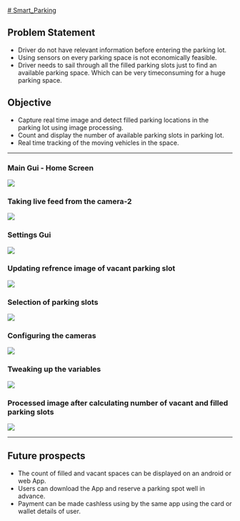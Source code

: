 <a href="https://a-mishra.github.io/Smart_Parking/"># Smart_Parking</a>
<h2>Problem Statement</h2>
<ul> 
<li>Driver do not have relevant information before entering the parking lot.</li>
<li>Using sensors on every parking space is not economically feasible.</li>
<li>Driver needs to sail through all the filled parking slots just to find an available parking space. Which can be very timeconsuming for a huge parking space.</li>
</ul>

<h2>Objective</h2>
<ul>
<li>Capture real time image and detect filled parking locations in the parking lot using image processing.</li>
<li>Count and display the number of available parking slots in parking lot.</li>
<li>Real time tracking of the moving vehicles in the space.</li>
</ul>
<hr>
<h3><p>Main Gui - Home Screen</p></h3>
<Img src="https://raw.githubusercontent.com/a-mishra/Smart_Parking/master/snips%20of%20smartparking%204Nov16/1.PNG">
<h3><p>Taking live feed from the camera-2</p></h3>
<Img src="https://raw.githubusercontent.com/a-mishra/Smart_Parking/master/snips%20of%20smartparking%204Nov16/2.PNG">
<h3><p>Settings Gui</p></h3>
<Img src="https://raw.githubusercontent.com/a-mishra/Smart_Parking/master/snips%20of%20smartparking%204Nov16/3.PNG">
<h3><p>Updating refrence image of vacant parking slot</p></h3>
<Img src="https://raw.githubusercontent.com/a-mishra/Smart_Parking/master/snips%20of%20smartparking%204Nov16/4.png">
<h3><p>Selection of parking slots</p></h3>
<Img src="https://raw.githubusercontent.com/a-mishra/Smart_Parking/master/snips%20of%20smartparking%204Nov16/5.PNG">
<h3><p>Configuring the cameras</p></h3>
<Img src="https://raw.githubusercontent.com/a-mishra/Smart_Parking/master/snips%20of%20smartparking%204Nov16/6.PNG">
<h3><p>Tweaking up the variables </p></h3>
<Img src="https://raw.githubusercontent.com/a-mishra/Smart_Parking/master/snips%20of%20smartparking%204Nov16/7.PNG">
<h3><p>Processed image after calculating number of vacant and filled parking slots</p></h3>
<Img src="https://raw.githubusercontent.com/a-mishra/Smart_Parking/master/snips%20of%20smartparking%204Nov16/8.PNG">
<hr>

<h2>Future prospects</h2> 
<ul>
<li>The count of filled and vacant spaces can be displayed on an android or web App.</li> 
<li>Users can download the App and reserve a parking spot well in advance.</li> 
<li>Payment can be made cashless using by the same app using the card or wallet details of user.</li>
</ul>
